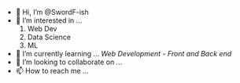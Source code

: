 - 👋 Hi, I’m @SwordF-ish
- 👀 I’m interested in ...<ol> <li> Web Dev </li> <li> Data Science </li> <li> ML </li> </ol>
- 🌱 I’m currently learning ... <i> Web Development - Front and Back end </i>
- 💞️ I’m looking to collaborate on ...
- 📫 How to reach me ...

<!---
SwordF-ish/SwordF-ish is a ✨ special ✨ repository because its `README.md` (this file) appears on your GitHub profile.
You can click the Preview link to take a look at your changes.
--->
